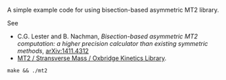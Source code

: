A simple example code for using bisection-based asymmetric MT2 library.

See

* C.G. Lester and B. Nachman, _Bisection-based asymmetric MT2 computation: a higher precision calculator than existing symmetric methods_, [arXiv:1411.4312](https://arxiv.org/abs/1411.4312)
* [MT2 / Stransverse Mass / Oxbridge Kinetics Library](https://www.hep.phy.cam.ac.uk/~lester/mt2/).

``` no-hightlight
make && ./mt2
```
